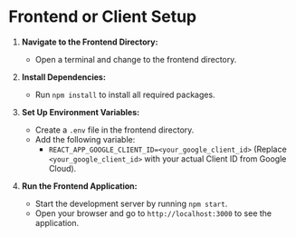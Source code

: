 # Frontend or Client Setup

1. **Navigate to the Frontend Directory:**
   - Open a terminal and change to the frontend directory.

2. **Install Dependencies:**
   - Run `npm install` to install all required packages.

3. **Set Up Environment Variables:**
   - Create a `.env` file in the frontend directory.
   - Add the following variable:
     - `REACT_APP_GOOGLE_CLIENT_ID=<your_google_client_id>` (Replace `<your_google_client_id>` with your actual Client ID from Google Cloud).

4. **Run the Frontend Application:**
   - Start the development server by running `npm start`.
   - Open your browser and go to `http://localhost:3000` to see the application.